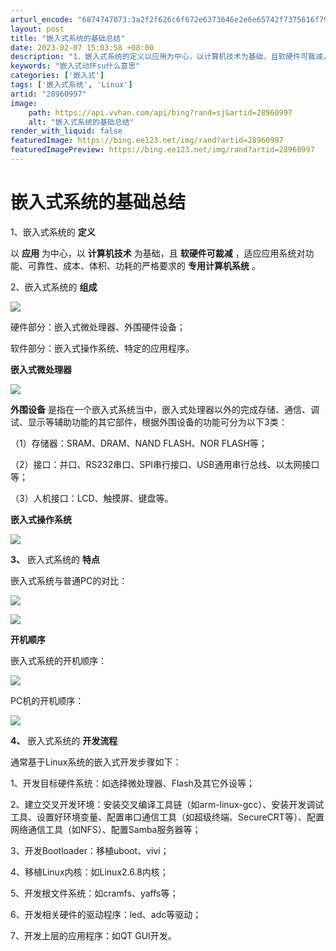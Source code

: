 ```yaml
---
arturl_encode: "6874747073:3a2f2f626c6f672e6373646e2e6e65742f7375616f79616e67:2f61727469636c652f64657461696c732f3238393630393937"
layout: post
title: "嵌入式系统的基础总结"
date: 2023-02-07 15:03:58 +08:00
description: "1、嵌入式系统的定义以应用为中心，以计算机技术为基础，且软硬件可裁减，适应应用系统对"
keywords: "嵌入式动环su什么意思"
categories: ['嵌入式']
tags: ['嵌入式系统', 'Linux']
artid: "28960997"
image:
    path: https://api.vvhan.com/api/bing?rand=sj&artid=28960997
    alt: "嵌入式系统的基础总结"
render_with_liquid: false
featuredImage: https://bing.ee123.net/img/rand?artid=28960997
featuredImagePreview: https://bing.ee123.net/img/rand?artid=28960997
---
```


# 嵌入式系统的基础总结

1、嵌入式系统的
**定义**

以
**应用**
为中心，以
**计算机技术**
为基础，且
**软硬件可裁减**
，适应应用系统对功能、可靠性、成本、体积、功耗的严格要求的
**专用计算机系统**
。

2、嵌入式系统的
**组成**

![](https://img-blog.csdn.net/20140606222208203)

硬件部分：嵌入式微处理器、外围硬件设备；

软件部分：嵌入式操作系统、特定的应用程序。

**嵌入式微处理器**

**![](https://img-blog.csdn.net/20140606222244734)**

**外围设备**
是指在一个嵌入式系统当中，嵌入式处理器以外的完成存储、通信、调试、显示等辅助功能的其它部件，根据外围设备的功能可分为以下3类：

（1）存储器：SRAM、DRAM、NAND FLASH、NOR FLASH等；

（2）接口：并口、RS232串口、SPI串行接口、USB通用串行总线、以太网接口等；

（3）人机接口：LCD、触摸屏、键盘等。

**嵌入式操作系统**

**![](https://img-blog.csdn.net/20140606222325437)**

**3、**
嵌入式系统的
**特点**

嵌入式系统与普通PC的对比：

![](https://img-blog.csdn.net/20140606222404437)

![](https://img-blog.csdn.net/20140606222419546)

**开机顺序**

嵌入式系统的开机顺序：

![](https://img-blog.csdn.net/20140606222438734)

PC机的开机顺序：

![](https://img-blog.csdn.net/20140606222505953)

**4、**
嵌入式系统的
**开发流程**

通常基于Linux系统的嵌入式开发步骤如下：

1、开发目标硬件系统：如选择微处理器、Flash及其它外设等；

2、建立交叉开发环境：安装交叉编译工具链（如arm-linux-gcc）、安装开发调试工具、设置好环境变量、配置串口通信工具（如超级终端、SecureCRT等）、配置网络通信工具（如NFS）、配置Samba服务器等；

3、开发Bootloader：移植uboot、vivi；

4、移植Linux内核：如Linux2.6.8内核；

5、开发根文件系统：如cramfs、yaffs等；

6、开发相关硬件的驱动程序：led、adc等驱动；

7、开发上层的应用程序：如QT GUI开发。